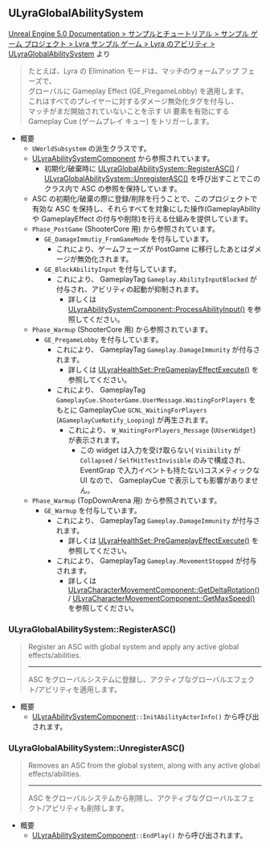 ## ULyraGlobalAbilitySystem

[Unreal Engine 5.0 Documentation > サンプルとチュートリアル > サンプル ゲーム プロジェクト > Lyra サンプル ゲーム > Lyra のアビリティ > ULyraGlobalAbilitySystem] より  
> たとえば、Lyra の Elimination モードは、マッチのウォームアップ フェーズで、  
> グローバルに Gameplay Effect (GE_PregameLobby) を適用します。  
> これはすべてのプレイヤーに対するダメージ無効化タグを付与し、  
> マッチがまだ開始されていないことを示す UI 要素を有効にする Gameplay Cue (ゲームプレイ キュー) をトリガーします。  

* 概要
	* `UWorldSubsystem` の派生クラスです。
	* [ULyraAbilitySystemComponent] から参照されています。
		* 初期化/破棄時に [ULyraGlobalAbilitySystem::RegisterASC()] / [ULyraGlobalAbilitySystem::UnregisterASC()] を呼び出すことでこのクラス内で ASC の参照を保持しています。
	* ASC の初期化/破棄の際に登録/削除を行うことで、このプロジェクトで有効な ASC を保持し、それらすべてを対象にした操作(GameplayAbility や GameplayEffect の付与や削除)を行える仕組みを提供しています。
	* `Phase_PostGame` (ShooterCore 用) から参照されています。
		* `GE_DamageImmutiy_FromGameMode` を付与しています。
			* これにより、ゲームフェーズが PostGame に移行したあとはダメージが無効化されます。
		* `GE_BlockAbilityInput` を付与しています。
			* これにより、 GameplayTag `Gameplay.AbilityInputBlocked` が付与され、アビリティの起動が抑制されます。
				* 詳しくは [ULyraAbilitySystemComponent::ProcessAbilityInput()] を参照してください。
	* `Phase_Warmup` (ShooterCore 用) から参照されています。
		* `GE_PregameLobby` を付与しています。
			* これにより、 GameplayTag `Gameplay.DamageImmunity` が付与されます。
				* 詳しくは [ULyraHealthSet::PreGameplayEffectExecute()] を参照してください。
			* これにより、 GameplayTag `GameplayCue.ShooterGame.UserMessage.WaitingForPlayers` をもとに GameplayCue `GCNL_WaitingForPlayers` (`AGameplayCueNotify_Looping`) が再生されます。
				* これにより、 `W_WaitingForPlayers_Message` (`UUserWidget`) が表示されます。
					* この widget は入力を受け取らない( `Visibility` が `Collapsed` / `SelfHitTestInvisible` のみで構成され、 EventGrap で入力イベントも持たない)コスメティックな UI なので、 GameplayCue で表示しても影響がありません。
	* `Phase_Warmup` (TopDownArena 用) から参照されています。
		* `GE_Warmup` を付与しています。
			* これにより、 GameplayTag `Gameplay.DamageImmunity` が付与されます。
				* 詳しくは [ULyraHealthSet::PreGameplayEffectExecute()] を参照してください。
			* これにより、 GameplayTag `Gameplay.MovementStopped` が付与されます。
				* 詳しくは [ULyraCharacterMovementComponent::GetDeltaRotation()] / [ULyraCharacterMovementComponent::GetMaxSpeed()] を参照してください。

### ULyraGlobalAbilitySystem::RegisterASC()

> Register an ASC with global system and apply any active global effects/abilities.  
> 
> ----
> ASC をグローバルシステムに登録し、アクティブなグローバルエフェクト/アビリティを適用します。 

* 概要
	* [ULyraAbilitySystemComponent]`::InitAbilityActorInfo()` から呼び出されます。


### ULyraGlobalAbilitySystem::UnregisterASC()

> Removes an ASC from the global system, along with any active global effects/abilities.  
> 
> ----
> ASC をグローバルシステムから削除し、アクティブなグローバルエフェクト/アビリティも削除します。 

* 概要
	* [ULyraAbilitySystemComponent]`::EndPlay()` から呼び出されます。


<!--- ページ内のリンク --->

<!--- 自前の画像へのリンク --->

<!--- generated --->
[ULyraGlobalAbilitySystem::RegisterASC()]: #ulyraglobalabilitysystemregisterasc
[ULyraGlobalAbilitySystem::UnregisterASC()]: #ulyraglobalabilitysystemunregisterasc
[ULyraAbilitySystemComponent]: ../../Lyra/GameplayAbility/ULyraAbilitySystemComponent.md#ulyraabilitysystemcomponent
[ULyraAbilitySystemComponent::ProcessAbilityInput()]: ../../Lyra/GameplayAbility/ULyraAbilitySystemComponent.md#ulyraabilitysystemcomponentprocessabilityinput
[ULyraHealthSet::PreGameplayEffectExecute()]: ../../Lyra/GameplayAbility/ULyraHealthSet.md#ulyrahealthsetpregameplayeffectexecute
[ULyraCharacterMovementComponent::GetDeltaRotation()]: ../../Lyra/GameplayFramework/ULyraCharacterMovementComponent.md#ulyracharactermovementcomponentgetdeltarotation
[ULyraCharacterMovementComponent::GetMaxSpeed()]: ../../Lyra/GameplayFramework/ULyraCharacterMovementComponent.md#ulyracharactermovementcomponentgetmaxspeed
[Unreal Engine 5.0 Documentation > サンプルとチュートリアル > サンプル ゲーム プロジェクト > Lyra サンプル ゲーム > Lyra のアビリティ > ULyraGlobalAbilitySystem]: https://docs.unrealengine.com/5.0/ja/abilities-in-lyra-in-unreal-engine/#ulyraglobalabilitysystem
